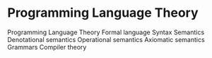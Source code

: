 # Programming Language Theory


Programming Language Theory
Formal language
Syntax
Semantics
  Denotational semantics
  Operational semantics
  Axiomatic semantics
Grammars
Compiler theory
